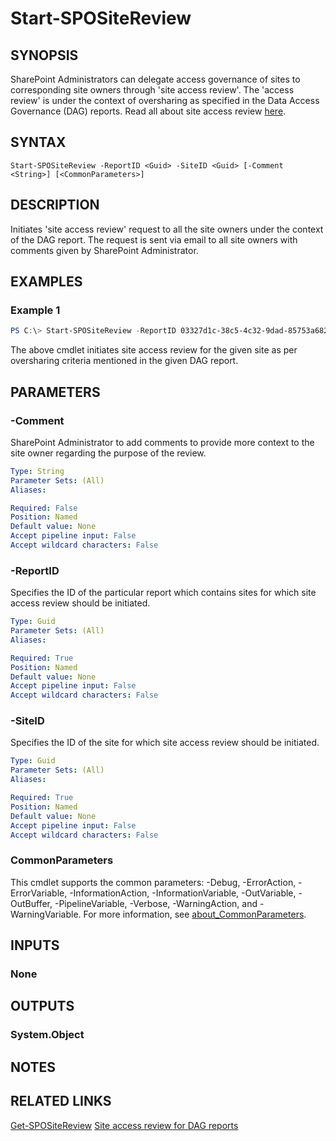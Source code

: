 ﻿---
external help file: https://learn.microsoft.com/powershell/module/sharepoint-online/Start-SPOSiteReview
Module Name: Microsoft.Online.SharePoint.PowerShell
online version:
schema: 2.0.0
author: pvrk
ms.author: pullabhk
manager: 
ms.reviewer:
---

# Start-SPOSiteReview

## SYNOPSIS
SharePoint Administrators can delegate access governance of sites to corresponding site owners through 'site access review'. The 'access review' is under the context of oversharing as specified in the Data Access Governance (DAG) reports. Read all about site access review [here](/sharepoint/site-access-review).

## SYNTAX

```
Start-SPOSiteReview -ReportID <Guid> -SiteID <Guid> [-Comment <String>] [<CommonParameters>]
```

## DESCRIPTION
Initiates 'site access review' request to all the site owners under the context of the DAG report. The request is sent via email to all site owners with comments given by SharePoint Administrator.

## EXAMPLES

### Example 1

```powershell
PS C:\> Start-SPOSiteReview -ReportID 03327d1c-38c5-4c32-9dad-85753a682d65 -SiteID a10f1997-71f2-4ef2-825e-2439400fc601 -comment "check for EEEU access"
```

The above cmdlet initiates site access review for the given site as per oversharing criteria mentioned in the given DAG report.

## PARAMETERS

### -Comment
SharePoint Administrator to add comments to provide more context to the site owner regarding the purpose of the review.

```yaml
Type: String
Parameter Sets: (All)
Aliases:

Required: False
Position: Named
Default value: None
Accept pipeline input: False
Accept wildcard characters: False
```

### -ReportID
Specifies the ID of the particular report which contains sites for which site access review should be initiated.

```yaml
Type: Guid
Parameter Sets: (All)
Aliases:

Required: True
Position: Named
Default value: None
Accept pipeline input: False
Accept wildcard characters: False
```

### -SiteID
Specifies the ID of the site for which site access review should be initiated.

```yaml
Type: Guid
Parameter Sets: (All)
Aliases:

Required: True
Position: Named
Default value: None
Accept pipeline input: False
Accept wildcard characters: False
```

### CommonParameters
This cmdlet supports the common parameters: -Debug, -ErrorAction, -ErrorVariable, -InformationAction, -InformationVariable, -OutVariable, -OutBuffer, -PipelineVariable, -Verbose, -WarningAction, and -WarningVariable. For more information, see [about_CommonParameters](http://go.microsoft.com/fwlink/?LinkID=113216).

## INPUTS

### None

## OUTPUTS

### System.Object

## NOTES

## RELATED LINKS

[Get-SPOSiteReview](./Get-SPOSiteReview.md)
[Site access review for DAG reports](/sharepoint/site-access-review)
